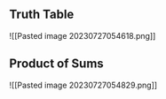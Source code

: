 ## Truth Table

![[Pasted image 20230727054618.png]]

## Product of Sums

![[Pasted image 20230727054829.png]]